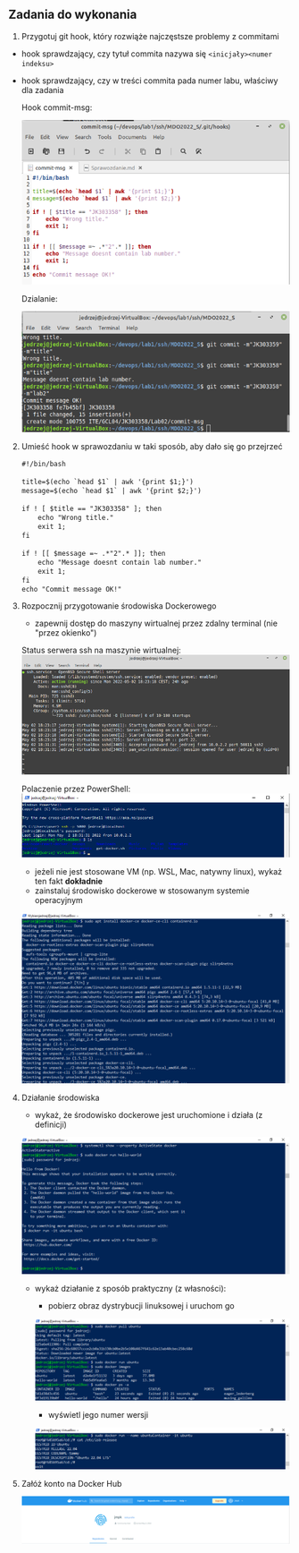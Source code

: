 ## Zadania do wykonania
1. Przygotuj git hook, który rozwiąże najczęstsze problemy z commitami
* hook sprawdzający, czy tytuł commita nazywa się ```<inicjały><numer indeksu>```
* hook sprawdzający, czy w treści commita pada numer labu, właściwy dla zadania

	Hook commit-msg:

	![hook](Pictures/lab2hook2.png?raw=true)

	Dzialanie:
	
	![hook](Pictures/lab2hook.png?raw=true)

2. Umieść hook w sprawozdaniu w taki sposób, aby dało się go przejrzeć

	```
	#!/bin/bash

	title=$(echo `head $1` | awk '{print $1;}')
	message=$(echo `head $1` | awk '{print $2;}')

	if ! [ $title == "JK303358" ]; then 	
		echo "Wrong title."							
		exit 1;								
	fi

	if ! [[ $message =~ .*"2".* ]]; then 	
		echo "Message doesnt contain lab number."							
		exit 1;								
	fi
	echo "Commit message OK!"
	```	

3. Rozpocznij przygotowanie środowiska Dockerowego
    * zapewnij dostęp do maszyny wirtualnej przez zdalny terminal (nie "przez okienko")

	Status serwera ssh na maszynie wirtualnej:
	![ssh status](Pictures/lab2ssh.png?raw=true)

	Polaczenie przez PowerShell:
	![powershell connection](Pictures/lab2ps.png?raw=true)

    * jeżeli nie jest stosowane VM (np. WSL, Mac, natywny linux), wykaż ten fakt **dokładnie**
    * zainstaluj środowisko dockerowe w stosowanym systemie operacyjnym

	![docker installation](Pictures/lab2docker.png?raw=true)

4. Działanie środowiska
    * wykaż, że środowisko dockerowe jest uruchomione i działa (z definicji)
	
	![docker working](Pictures/lab2dockerhw.png?raw=true)

    * wykaż działanie z sposób praktyczny (z własności):
      * pobierz obraz dystrybucji linuksowej i uruchom go

	  ![ubuntu image](Pictures/lab2docker_ubuntu.png?raw=true)
 
      * wyświetl jego numer wersji

	  ![ubuntu version](Pictures/lab2docker_version.png?raw=true)

5. Załóż konto na Docker Hub

	![dockerhub account](Pictures/lab2dockerhub.png?raw=true)

